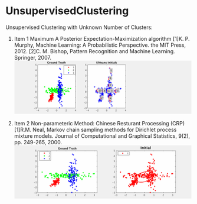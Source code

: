 # UnsupervisedClustering

Unsupervised Clustering with Unknown Number of Clusters:

1. Item 1 Maximum A Posterior Expectation-Maximization algorithm
[1]K. P. Murphy, Machine Learning: A Probabilistic Perspective. the MIT Press, 2012.
[2]C. M. Bishop, Pattern Recognition and Machine Learning. Springer, 2007.
![MAPEM_Demo](./MAPEM_alg_demo.gif)

2. Item 2 Non-parameteric Method: Chinese Resturant Processing (CRP)
[1]R.M. Neal, Markov chain sampling methods for Dirichlet process mixture models. Journal of Computational and Graphical Statistics, 9(2), pp. 249-265, 2000.
![CRP_Demo](./CRP_alg_demo.gif)
